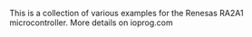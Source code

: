 This is a collection of various examples for the Renesas RA2A1 microcontroller.  More details on ioprog.com
